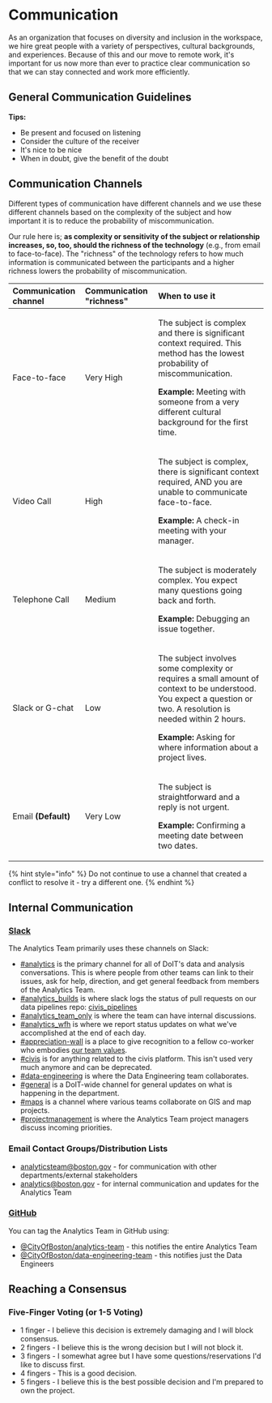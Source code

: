 # Communication

As an organization that focuses on diversity and inclusion in the workspace, we hire great people with a variety of perspectives, cultural backgrounds, and experiences. Because of this and our move to remote work, it's important for us now more than ever to practice clear communication so that we can stay connected and work more efficiently.

## General Communication Guidelines

**Tips:**

* Be present and focused on listening
* Consider the culture of the receiver
* It's nice to be nice
* When in doubt, give the benefit of the doubt

## Communication Channels

Different types of communication have different channels and we use these different channels based on the complexity of the subject and how important it is to reduce the probability of miscommunication.

Our rule here is; **as complexity or sensitivity of the subject or relationship increases, so, too, should the richness of the technology** \(e.g., from email to face-to-face\). The "richness" of the technology refers to how much information is communicated between the participants and a higher richness lowers the probability of miscommunication.

<table>
  <thead>
    <tr>
      <th style="text-align:left">Communication channel</th>
      <th style="text-align:left">Communication &quot;richness&quot;</th>
      <th style="text-align:left">When to use it</th>
    </tr>
  </thead>
  <tbody>
    <tr>
      <td style="text-align:left">Face-to-face</td>
      <td style="text-align:left">Very High</td>
      <td style="text-align:left">
        <p>The subject is complex and there is significant context required. This
          method has the lowest probability of miscommunication.</p>
        <p><b>Example:</b> Meeting with someone from a very different cultural background
          for the first time.</p>
      </td>
    </tr>
    <tr>
      <td style="text-align:left">Video Call</td>
      <td style="text-align:left">High</td>
      <td style="text-align:left">
        <p>The subject is complex, there is significant context required, AND you
          are unable to communicate face-to-face.</p>
        <p><b>Example:</b> A check-in meeting with your manager.</p>
      </td>
    </tr>
    <tr>
      <td style="text-align:left">Telephone Call</td>
      <td style="text-align:left">Medium</td>
      <td style="text-align:left">
        <p>The subject is moderately complex. You expect many questions going back
          and forth.</p>
        <p><b>Example:</b> Debugging an issue together.</p>
      </td>
    </tr>
    <tr>
      <td style="text-align:left">Slack or G-chat</td>
      <td style="text-align:left">Low</td>
      <td style="text-align:left">
        <p>The subject involves some complexity or requires a small amount of context
          to be understood. You expect a question or two. A resolution is needed
          within 2 hours.</p>
        <p><b>Example:</b> Asking for where information about a project lives.</p>
      </td>
    </tr>
    <tr>
      <td style="text-align:left">Email <b>(Default)</b>
      </td>
      <td style="text-align:left">Very Low</td>
      <td style="text-align:left">
        <p>The subject is straightforward and a reply is not urgent.</p>
        <p><b>Example:</b> Confirming a meeting date between two dates.</p>
      </td>
    </tr>
  </tbody>
</table>

{% hint style="info" %}
Do not continue to use a channel that created a conflict to resolve it - try a different one.
{% endhint %}

## Internal Communication

### [Slack](tools/slack.md)

The Analytics Team primarily uses these channels on Slack:

* [\#analytics](https://cityofboston-doit.slack.com/archives/C08ETUZ18) is the primary channel for all of DoIT's data and analysis conversations. This is where people from other teams can link to their issues, ask for help, direction, and get general feedback from members of the Analytics Team.
* [\#analytics\_builds](https://cityofboston-doit.slack.com/archives/CEVME0XMH) is where slack logs the status of pull requests on our data pipelines repo: [civis\_pipelines](https://github.com/CityOfBoston/civis_pipelines)
* [\#analytics\_team\_only](https://cityofboston-doit.slack.com/archives/CRV64J8BF) is where the team can have internal discussions.
* [\#analytics\_wfh](https://cityofboston-doit.slack.com/archives/G010BR5PUV6) is where we report status updates on what we've accomplished at the end of each day.
* [\#appreciation-wall](https://cityofboston-doit.slack.com/archives/C01GYQK3KD5) is a place to give recognition to a fellow co-worker who embodies [our team values](https://docs.boston.gov/analytics/team/mission-vision-values#our-values).
* [\#civis](https://cityofboston-doit.slack.com/archives/CE69C27F0) is for anything related to the civis platform. This isn't used very much anymore and can be deprecated.
* [\#data-engineering](https://cityofboston-doit.slack.com/archives/CB1QSMM3M) is where the Data Engineering team collaborates.
* [\#general](https://cityofboston-doit.slack.com/archives/C08CEPRS5) is a DoIT-wide channel for general updates on what is happening in the department.
* [\#maps](https://cityofboston-doit.slack.com/archives/C5C9AHZ29) is a channel where various teams collaborate on GIS and map projects.
* [\#projectmanagement](https://cityofboston-doit.slack.com/archives/G010SNHSFMH) is where the Analytics Team project managers discuss incoming priorities.

### Email Contact Groups/Distribution Lists

* [analyticsteam@boston.gov](mailto:analyticsteam@boston.gov) - for communication with other departments/external stakeholders
* [analytics@boston.gov](mailto:analytics@boston.gov) - for internal communication and updates for the Analytics Team

### [GitHub](https://github.com/)

You can tag the Analytics Team in GitHub using:

* [@CityOfBoston/analytics-team](https://github.com/orgs/CityOfBoston/teams/analytics-team) - this notifies the entire Analytics Team
* [@CityOfBoston/data-engineering-team](https://github.com/orgs/CityOfBoston/teams/data-engineering-team) - this notifies just the Data Engineers

## Reaching a Consensus

### Five-Finger Voting \(or 1-5 Voting\)

* 1 finger - I believe this decision is extremely damaging and I will block consensus.
* 2 fingers - I believe this is the wrong decision but I will not block it.
* 3 fingers - I somewhat agree but I have some questions/reservations I'd like to discuss first.
* 4 fingers - This is a good decision.
* 5 fingers - I believe this is the best possible decision and I'm prepared to own the project.

